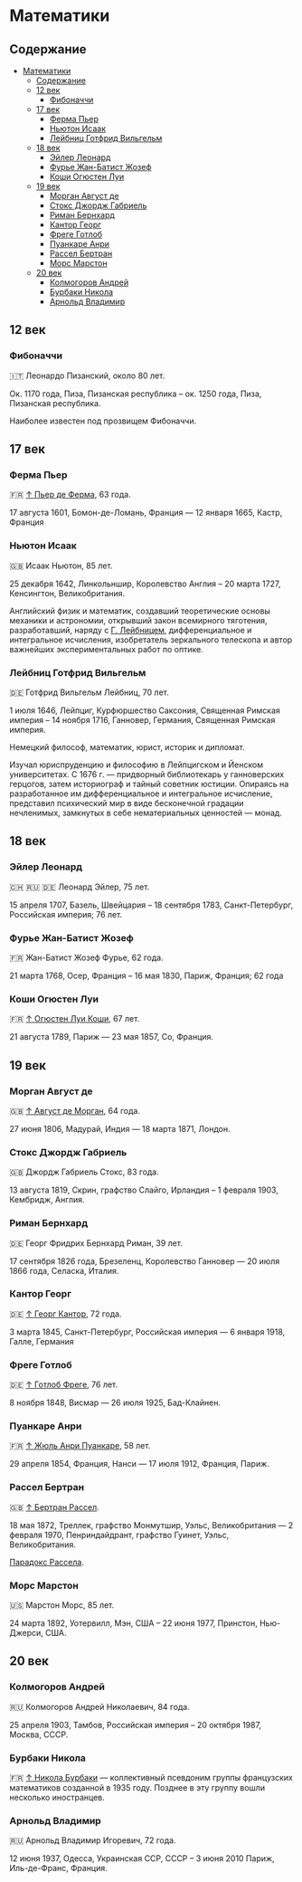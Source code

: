 # Математики

## Содержание

- [Математики](#математики)
  - [Содержание](#содержание)
  - [12 век](#12-век)
    - [Фибоначчи](#фибоначчи)
  - [17 век](#17-век)
    - [Ферма Пьер](#ферма-пьер)
    - [Ньютон Исаак](#ньютон-исаак)
    - [Лейбниц Готфрид Вильгельм](#лейбниц-готфрид-вильгельм)
  - [18 век](#18-век)
    - [Эйлер Леонард](#эйлер-леонард)
    - [Фурье Жан-Батист Жозеф](#фурье-жан-батист-жозеф)
    - [Коши Огюстен Луи](#коши-огюстен-луи)
  - [19 век](#19-век)
    - [Морган Август де](#морган-август-де)
    - [Стокс Джордж Габриель](#стокс-джордж-габриель)
    - [Риман Бернхард](#риман-бернхард)
    - [Кантор Георг](#кантор-георг)
    - [Фреге Готлоб](#фреге-готлоб)
    - [Пуанкаре Анри](#пуанкаре-анри)
    - [Рассел Бертран](#рассел-бертран)
    - [Морс Марстон](#морс-марстон)
  - [20 век](#20-век)
    - [Колмогоров Андрей](#колмогоров-андрей)
    - [Бурбаки Никола](#бурбаки-никола)
    - [Арнольд Владимир](#арнольд-владимир)

## 12 век

### Фибоначчи

🇮🇹 Леонардо Пизанский, около 80 лет.

Ок. 1170 года, Пиза, Пизанская республика – ок. 1250 года, Пиза, Пизанская республика.

Наиболее известен под прозвищем Фибоначчи.

## 17 век

### Ферма Пьер

🇫🇷 [↑ Пьер де Ферма](https://ru.wikipedia.org/wiki/Ферма,_Пьер), 63 года.

17 августа 1601, Бомон-де-Ломань, Франция — 12 января 1665, Кастр, Франция

### Ньютон Исаак

🇬🇧 Исаак Ньютон, 85 лет.

25 декабря 1642, Линкольншир, Королевство Англия – 20 марта 1727, Кенсингтон, Великобритания.

Английский физик и математик, создавший теоретические основы механики и астрономии, открывший закон всемирного тяготения, разработавший, наряду с [Г. Лейбницем](#лейбниц-готфрид-вильгельм), дифференциальное и интегральное исчисления, изобретатель зеркального телескопа и автор важнейших экспериментальных работ по оптике.

### Лейбниц Готфрид Вильгельм

🇩🇪 Готфрид Вильгельм Лейбниц, 70 лет.

1 июля 1646, Лейпциг, Курфюршество Саксония, Священная Римская империя – 14 ноября 1716, Ганновер, Германия, Священная Римская империя.

Немецкий философ, математик, юрист, историк и дипломат.

Изучал юриспруденцию и философию в Лейпцигском и Йенском университетах. С 1676 г. — придворный библиотекарь у ганноверских герцогов, затем историограф и тайный советник юстиции. Опираясь на разработанное им дифференциальное и интегральное исчисление, представил психический мир в виде бесконечной градации нечленимых, замкнутых в себе нематериальных ценностей — монад.

## 18 век

### Эйлер Леонард

🇨🇭 🇷🇺 🇩🇪 Леонард Эйлер, 75 лет.

15 апреля 1707, Базель, Швейцария – 18 сентября 1783, Санкт-Петербург, Российская империя; 76 лет.

### Фурье Жан-Батист Жозеф

🇫🇷 Жан-Батист Жозеф Фурье, 62 года.

21 марта 1768, Осер, Франция – 16 мая 1830, Париж, Франция; 62 года

### Коши Огюстен Луи

🇫🇷 [↑ Огюстен Луи Коши](https://ru.wikipedia.org/wiki/Коши,_Огюстен_Луи), 67 лет.

21 августа 1789, Париж — 23 мая 1857, Со, Франция.

## 19 век

### Морган Август де

🇬🇧 [↑ Август де Морган](https://ru.wikipedia.org/wiki/Морган,_Огастес_де), 64 года.

27 июня 1806, Мадурай, Индия — 18 марта 1871, Лондон.

### Стокс Джордж Габриель

🇬🇧 Джордж Габриель Стокс, 83 года.

13 августа 1819, Скрин, графство Слайго, Ирландия – 1 февраля 1903, Кембридж, Англия.

### Риман Бернхард

🇩🇪 Георг Фридрих Бернхард Риман, 39 лет.

17 сентября 1826 года, Брезеленц, Королевство Ганновер — 20 июля 1866 года, Селаска, Италия.

### Кантор Георг

🇩🇪 [↑ Георг Кантор](https://ru.wikipedia.org/wiki/Кантор,_Георг), 72 года.

3 марта 1845, Санкт-Петербург, Российская империя — 6 января 1918, Галле, Германия

### Фреге Готлоб

🇩🇪 [↑ Готлоб Фреге](https://ru.wikipedia.org/wiki/Фреге,_Готлоб), 76 лет.

8 ноября 1848, Висмар — 26 июля 1925, Бад-Клайнен.

### Пуанкаре Анри

🇫🇷 [↑ Жюль Анри Пуанкаре](https://ru.wikipedia.org/wiki/Пуанкаре,_Анри), 58 лет.

29 апреля 1854, Франция, Нанси — 17 июля 1912, Франция, Париж.

### Рассел Бертран

🇬🇧 [↑ Бертран Рассел](https://ru.wikipedia.org/wiki/Рассел,_Бертран).

18 мая 1872, Треллек, графство Монмутшир, Уэльс, Великобритания — 2 февраля 1970, Пенриндайдрант, графство Гуинет, Уэльс, Великобритания.

[Парадокс Рассела](../база/множество.md#парадокс-рассела).

### Морс Марстон

🇺🇸 Марстон Морс, 85 лет.

24 марта 1892, Уотервилл, Мэн, США – 22 июня 1977, Принстон, Нью-Джерси, США.

## 20 век

### Колмогоров Андрей

🇷🇺 Колмогоров Андрей Николаевич, 84 года.

25 апреля 1903, Тамбов, Российская империя – 20 октября 1987, Москва, СССР.

### Бурбаки Никола

🇫🇷 [↑ Никола Бурбаки](https://ru.wikipedia.org/wiki/Никола_Бурбаки) — коллективный псевдоним группы французских математиков созданной в 1935 году. Позднее в эту группу вошли несколько иностранцев.

### Арнольд Владимир

🇷🇺 Арнольд Владимир Игоревич, 72 года.

12 июня 1937, Одесса, Украинская ССР, СССР – 3 июня 2010 Париж, Иль-де-Франс, Франция.

